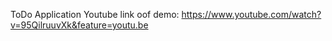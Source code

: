 ToDo Application
Youtube link oof demo: https://www.youtube.com/watch?v=95QilruuvXk&feature=youtu.be
